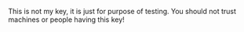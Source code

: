 This is not my key, it is just for purpose of testing. You should not trust machines or people having this key!
